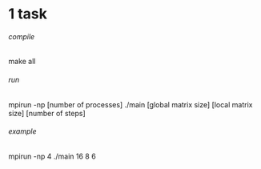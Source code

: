 # 1 task

###### compile
make all

###### run
mpirun -np [number of processes] ./main [global matrix size] [local matrix size] [number of steps]

###### example
mpirun -np 4 ./main 16 8 6